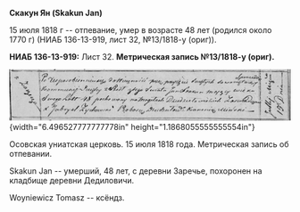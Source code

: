 **Скакун Ян (Skakun Jan)**

15 июля 1818 г -- отпевание, умер в возрасте 48 лет (родился около 1770
г) (НИАБ 136-13-919, лист 32, №13/1818-у (ориг)).

**НИАБ 136-13-919:** Лист 32. **Метрическая запись №13/1818-у (ориг).**

![](./media/8d4edcd535389f1d13fc067a38ac46190aa27564.png){width="6.496527777777778in"
height="1.1868055555555554in"}

Осовская униатская церковь. 15 июля 1818 года. Метрическая запись об
отпевании.

Skakun Jan -- умерший, 48 лет, с деревни Заречье, похоронен на кладбище
деревни Дедиловичи.

Woyniewicz Tomasz -- ксёндз.
